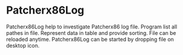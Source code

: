 # Patcherx86Log
Patcherx86Log help to investigate Patcherx86 log file. Program list all pathes in file. Represent data in table and provide sorting. File can be reloaded anytime. Patcherx86Log can be started by dropping file on desktop icon.
